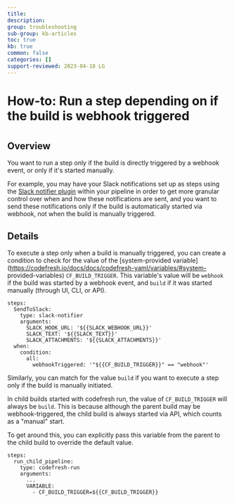 ```yaml
---
title: 
description: 
group: troubleshooting
sub-group: kb-articles
toc: true
kb: true
common: false
categories: []
support-reviewed: 2023-04-18 LG
---
```


# How-to: Run a step depending on if the build is webhook triggered

#

## Overview

You want to run a step only if the build is directly triggered by a webhook
event, or only if it's started manually.

For example, you may have your Slack notifications set up as steps using the
[Slack notifier plugin](https://codefresh.io/steps/step/slack-notifier) within
your pipeline in order to get more granular control over when and how these
notifications are sent, and you want to send these notifications only if the
build is automatically started via webhook, not when the build is manually
triggered.

## Details

To execute a step only when a build is manually triggered, you can create a
condition to check for the value of the [system-provided
variable](https://codefresh.io/docs/docs/codefresh-yaml/variables/#system-
provided-variables) `CF_BUILD_TRIGGER`. This variable's value will be
`webhook` if the build was started by a webhook event, and `build` if it was
started manually (through UI, CLI, or API).

    
    
    steps:
      SendToSlack:
        type: slack-notifier
        arguments:
          SLACK_HOOK_URL: '${{SLACK_WEBHOOK_URL}}'
          SLACK_TEXT: '${{SLACK_TEXT}}'
          SLACK_ATTACHMENTS: '${{SLACK_ATTACHMENTS}}'
      when:
        condition:
          all:
            webhookTriggered: '"${{CF_BUILD_TRIGGER}}" == "webhook"'
    

Similarly, you can match for the value `build` if you want to execute a step
only if the build is manually initiated.

In child builds started with codefresh run, the value of `CF_BUILD_TRIGGER`
will always be `build`. This is because although the parent build may be
webhook-triggered, the child build is always started via API, which counts as
a "manual" start.

To get around this, you can explicitly pass this variable from the parent to
the child build to override the default value.

    
    
    steps:
      run_child_pipeline:
        type: codefresh-run  
        arguments:
          ...
          VARIABLE:
            - CF_BUILD_TRIGGER=${{CF_BUILD_TRIGGER}}
    

